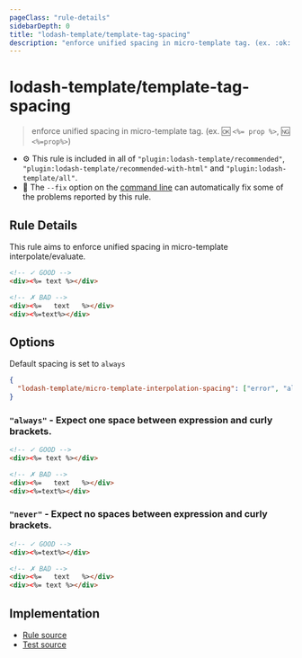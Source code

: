 ```yaml
---
pageClass: "rule-details"
sidebarDepth: 0
title: "lodash-template/template-tag-spacing"
description: "enforce unified spacing in micro-template tag. (ex. :ok: `<%= prop %>`, :ng: `<%=prop%>`)"
---
```

# lodash-template/template-tag-spacing
> enforce unified spacing in micro-template tag. (ex. :ok: `<%= prop %>`, :ng: `<%=prop%>`)

- :gear: This rule is included in all of `"plugin:lodash-template/recommended"`, `"plugin:lodash-template/recommended-with-html"` and `"plugin:lodash-template/all"`.
- :wrench: The `--fix` option on the [command line](https://eslint.org/docs/user-guide/command-line-interface#fixing-problems) can automatically fix some of the problems reported by this rule.

## Rule Details

This rule aims to enforce unified spacing in micro-template interpolate/evaluate.

<eslint-code-block fix :rules="{'lodash-template/template-tag-spacing': ['error']}">

```html
<!-- ✓ GOOD -->
<div><%= text %></div>

<!-- ✗ BAD -->
<div><%=   text   %></div>
<div><%=text%></div>
```

</eslint-code-block>

## Options

Default spacing is set to `always`


```json
{
  "lodash-template/micro-template-interpolation-spacing": ["error", "always" | "never"]
}
```

### `"always"` - Expect one space between expression and curly brackets.

<eslint-code-block fix :rules="{'lodash-template/template-tag-spacing': ['error', 'always']}">

```html
<!-- ✓ GOOD -->
<div><%= text %></div>

<!-- ✗ BAD -->
<div><%=   text   %></div>
<div><%=text%></div>
```

</eslint-code-block>

### `"never"` - Expect no spaces between expression and curly brackets.

<eslint-code-block fix :rules="{'lodash-template/template-tag-spacing': ['error', 'never']}">

```html
<!-- ✓ GOOD -->
<div><%=text%></div>

<!-- ✗ BAD -->
<div><%=   text   %></div>
<div><%= text %></div>
```

</eslint-code-block>

## Implementation

- [Rule source](https://github.com/ota-meshi/eslint-plugin-lodash-template/blob/master/lib/rules/template-tag-spacing.js)
- [Test source](https://github.com/ota-meshi/eslint-plugin-lodash-template/blob/master/tests/lib/rules/template-tag-spacing.js)
